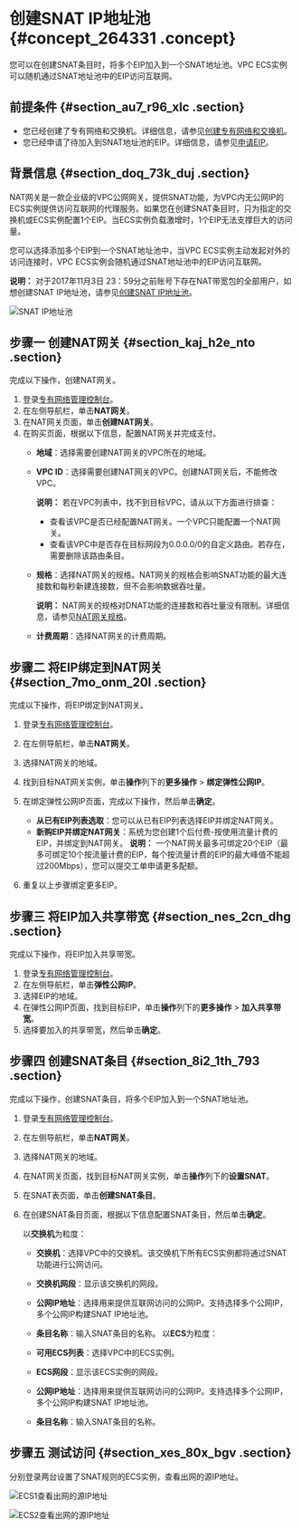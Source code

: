 # 创建SNAT IP地址池 {#concept_264331 .concept}

您可以在创建SNAT条目时，将多个EIP加入到一个SNAT地址池。VPC ECS实例可以随机通过SNAT地址池中的EIP访问互联网。

## 前提条件 {#section_au7_r96_xlc .section}

-   您已经创建了专有网络和交换机。详细信息，请参见[创建专有网络和交换机](../../../../cn.zh-CN/用户指南/专有网络和子网/管理专有网络.md#section_ufw_rhv_rdb)。
-   您已经申请了待加入到SNAT地址池的EIP。详细信息，请参见[申请EIP](../../../../cn.zh-CN/用户指南/申请EIP/申请新EIP.md#)。

## 背景信息 {#section_doq_73k_duj .section}

NAT网关是一款企业级的VPC公网网关，提供SNAT功能，为VPC内无公网IP的ECS实例提供访问互联网的代理服务。如果您在创建SNAT条目时，只为指定的交换机或ECS实例配置1个EIP。当ECS实例负载激增时，1个EIP无法支撑巨大的访问量。

您可以选择添加多个EIP到一个SNAT地址池中，当VPC ECS实例主动发起对外的访问连接时，VPC ECS实例会随机通过SNAT地址池中的EIP访问互联网。

**说明：** 对于2017年11月3日 23：59分之前账号下存在NAT带宽包的全部用户，如想创建SNAT IP地址池，请参见[创建SNAT IP地址池](https://yq.aliyun.com/articles/533821)。

![SNAT IP地址池](http://static-aliyun-doc.oss-cn-hangzhou.aliyuncs.com/assets/img/217943/156351510947136_zh-CN.png)

## 步骤一 创建NAT网关 {#section_kaj_h2e_nto .section}

完成以下操作，创建NAT网关。

1.  登录[专有网络管理控制台](https://vpcnext.console.aliyun.com/nat/)。
2.  在左侧导航栏，单击**NAT网关**。
3.  在NAT网关页面，单击**创建NAT网关**。
4.  在购买页面，根据以下信息，配置NAT网关并完成支付。
    -   **地域**：选择需要创建NAT网关的VPC所在的地域。
    -   **VPC ID**：选择需要创建NAT网关的VPC。创建NAT网关后，不能修改VPC。

        **说明：** 若在VPC列表中，找不到目标VPC，请从以下方面进行排查：

        -   查看该VPC是否已经配置NAT网关。一个VPC只能配置一个NAT网关。
        -   查看该VPC中是否存在目标网段为0.0.0.0/0的自定义路由。若存在，需要删除该路由条目。
    -   **规格**：选择NAT网关的规格。NAT网关的规格会影响SNAT功能的最大连接数和每秒新建连接数，但不会影响数据吞吐量。

        **说明：** NAT网关的规格对DNAT功能的连接数和吞吐量没有限制。详细信息，请参见[NAT网关规格](../../../../cn.zh-CN/用户指南/NAT网关规格.md#)。

    -   **计费周期**：选择NAT网关的计费周期。

## 步骤二 将EIP绑定到NAT网关 {#section_7mo_onm_20l .section}

完成以下操作，将EIP绑定到NAT网关。

1.  登录[专有网络管理控制台](https://vpcnext.console.aliyun.com/nat/)。
2.  在左侧导航栏，单击**NAT网关**。
3.  选择NAT网关的地域。
4.  找到目标NAT网关实例，单击**操作**列下的**更多操作** \> **绑定弹性公网IP**。
5.  在绑定弹性公网IP页面，完成以下操作，然后单击**确定**。

    -   **从已有EIP列表选取**：您可以从已有EIP列表选择EIP并绑定NAT网关。
    -   **新购EIP并绑定NAT网关**：系统为您创建1个后付费-按使用流量计费的EIP，并绑定到NAT网关。
    **说明：** 一个NAT网关最多可绑定20个EIP（最多可绑定10个按流量计费的EIP，每个按流量计费的EIP的最大峰值不能超过200Mbps），您可以提交工单申请更多配额。

6.  重复以上步骤绑定更多EIP。

## 步骤三 将EIP加入共享带宽 {#section_nes_2cn_dhg .section}

完成以下操作，将EIP加入共享带宽。

1.  登录[专有网络管理控制台](https://vpcnext.console.aliyun.com/nat/)。
2.  在左侧导航栏，单击**弹性公网IP**。
3.  选择EIP的地域。
4.  在弹性公网IP页面，找到目标EIP，单击**操作**列下的**更多操作** \> **加入共享带宽**。
5.  选择要加入的共享带宽，然后单击**确定**。

## 步骤四 创建SNAT条目 {#section_8i2_1th_793 .section}

完成以下操作，创建SNAT条目，将多个EIP加入到一个SNAT地址池。

1.  登录[专有网络管理控制台](https://vpcnext.console.aliyun.com/nat/)。
2.  在左侧导航栏，单击**NAT网关**。
3.  选择NAT网关的地域。
4.  在NAT网关页面，找到目标NAT网关实例，单击**操作**列下的**设置SNAT**。
5.  在SNAT表页面，单击**创建SNAT条目**。
6.  在创建SNAT条目页面，根据以下信息配置SNAT条目，然后单击**确定**。

    以**交换机**为粒度：

    -   **交换机**：选择VPC中的交换机。该交换机下所有ECS实例都将通过SNAT功能进行公网访问。
    -   **交换机网段**：显示该交换机的网段。
    -   **公网IP地址**：选择用来提供互联网访问的公网IP。支持选择多个公网IP，多个公网IP构建SNAT IP地址池。
    -   **条目名称**：输入SNAT条目的名称。
    以**ECS**为粒度：

    -   **可用ECS列表**：选择VPC中的ECS实例。
    -   **ECS网段**：显示该ECS实例的网段。
    -   **公网IP地址**：选择用来提供互联网访问的公网IP。支持选择多个公网IP，多个公网IP构建SNAT IP地址池。
    -   **条目名称**：输入SNAT条目的名称。

## 步骤五 测试访问 {#section_xes_80x_bgv .section}

分别登录两台设置了SNAT规则的ECS实例，查看出网的源IP地址。

![ECS1查看出网的源IP地址](http://static-aliyun-doc.oss-cn-hangzhou.aliyuncs.com/assets/img/217943/156351510947157_zh-CN.png)

![ECS2查看出网的源IP地址](http://static-aliyun-doc.oss-cn-hangzhou.aliyuncs.com/assets/img/217943/156351511047158_zh-CN.png)

